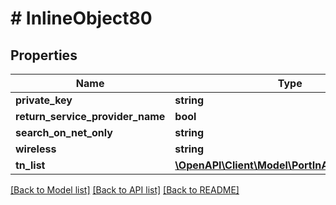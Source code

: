 # # InlineObject80

## Properties

Name | Type | Description | Notes
------------ | ------------- | ------------- | -------------
**private_key** | **string** |  | [optional]
**return_service_provider_name** | **bool** |  | [optional]
**search_on_net_only** | **string** |  | [optional]
**wireless** | **string** |  | [optional]
**tn_list** | [**\OpenAPI\Client\Model\PortInAvailabilityTnList**](PortInAvailabilityTnList.md) |  | [optional]

[[Back to Model list]](../../README.md#models) [[Back to API list]](../../README.md#endpoints) [[Back to README]](../../README.md)
